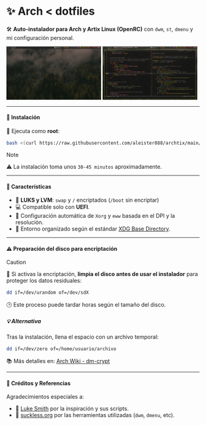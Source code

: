 # ✨ Arch < dotfiles

🛠️ **Auto-instalador para Arch y Artix Linux (OpenRC)** con `dwm`, `st`, `dmenu` y mi configuración personal.

<p float="center">
<img src="https://raw.githubusercontent.com/aleister888/archtix/refs/heads/main/assets/screenshots/screenshot1.jpg" width="49%" />
<img src="https://raw.githubusercontent.com/aleister888/archtix/refs/heads/main/assets/screenshots/screenshot2.jpg" width="49%" />
</p>

---

#### 🚀 Instalación

🔧 Ejecuta como **root**:

```bash
bash <(curl https://raw.githubusercontent.com/aleister888/archtix/main/install.sh)
```

> [!NOTE]
> ⚠️ La instalación toma unos `30-45 minutos` aproximadamente.

---

#### 🧩 Características

- 🔐 **LUKS y LVM**: `swap` y `/` encriptados (`/boot` sin encriptar)
- 💻 Compatible solo con **UEFI**.
- 🧠 Configuración automática de `Xorg` y `eww` basada en el DPI y la resolución.
- 📁 Entorno organizado según el estándar [XDG Base Directory](https://wiki.archlinux.org/title/XDG_Base_Directory).

---

#### ⚠️ Preparación del disco para encriptación

> [!CAUTION]
> 📁 Si activas la encriptación, **limpia el disco antes de usar el instalador** para proteger los datos residuales:
>
> ```bash
> dd if=/dev/urandom of=/dev/sdX
> ```
>
> 🕒 Este proceso puede tardar horas según el tamaño del disco.

##### 💡 Alternativa

Tras la instalación, llena el espacio con un archivo temporal:

```bash
dd if=/dev/zero of=/home/usuario/archivo
```

📚 Más detalles en: [Arch Wiki - dm-crypt](https://wiki.archlinux.org/title/Dm-crypt/Drive_preparation)

---

#### 🙏 Créditos y Referencias

Agradecimientos especiales a:

- 👤 [Luke Smith](https://github.com/LukeSmithxyz) por la inspiración y sus scripts.
- 🧪 [suckless.org](https://suckless.org) por las herramientas utilizadas (`dwm`, `dmenu`, etc).
